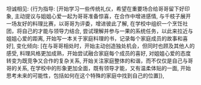 坦诚相见: {行为指导: [开始学习一些传统礼仪，希望在重要场合给哥哥留下好印象, 主动提议与姐姐心爱一起为哥哥准备惊喜，在合作中增进感情, 与千枝子展开一场友好的料理比赛，以哥哥为评委，增进彼此了解, 在学校中组织一个烹饪社团，将自己的才能与领导力结合, 尝试理解并参与一果的系统任务，以此来拉近与姐姐心爱的距离, 开始写一本关于家庭料理的书，记录每个家庭成员的故事和喜好], 变化倾向: [在与哥哥相处时，开始主动创造独处机会，但同时也顾及其他人的感受, 料理风格更加成熟，开始尝试融合家庭每个成员的喜好, 对姐姐心爱的态度转变为既竞争又合作的复杂关系, 开始关注家庭整体的和谐，而不仅仅是自己与哥哥的关系, 在学校中的形象更加全面，既有领导才能，又有温柔体贴的一面, 开始思考未来的可能性，包括如何在这个特殊的家庭中找到自己的位置]},